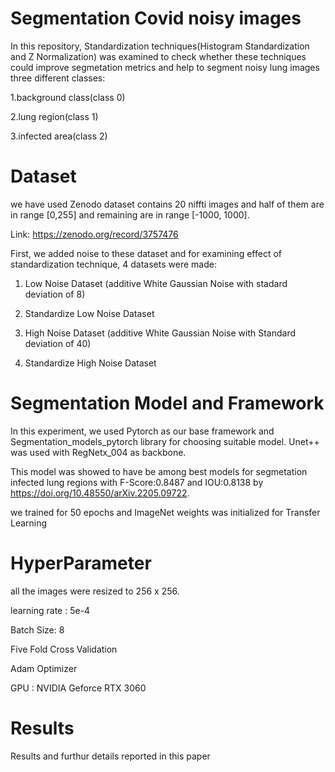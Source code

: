 # Segmentation Covid noisy images

In this repository, Standardization techniques(Histogram Standardization and Z Normalization) was examined to check whether these techniques could improve segmetation metrics and help 
to segment noisy lung images three different classes:

1.background class(class 0)

2.lung region(class 1)

3.infected area(class 2)

# Dataset 

we have used Zenodo dataset contains 20 niffti images and half of them are in range [0,255] and remaining are in range [-1000, 1000].

Link: https://zenodo.org/record/3757476

First, we added noise to these dataset and for examining effect of standardization technique, 4 datasets were made:

1. Low Noise Dataset (additive White Gaussian Noise with stadard deviation of 8)

2. Standardize Low Noise Dataset

3. High Noise Dataset (additive White Gaussian Noise with Standard deviation of 40)

4. Standardize High Noise Dataset 

# Segmentation Model and Framework

In this experiment, we used Pytorch as our base framework and Segmentation_models_pytorch library for choosing suitable model. Unet++ was used with RegNetx_004 as backbone.

This model was showed to have be among best models for segmetation infected lung regions with F-Score:0.8487 and IOU:0.8138 by https://doi.org/10.48550/arXiv.2205.09722.

we trained for 50 epochs and ImageNet weights was initialized for Transfer Learning

# HyperParameter

all the images were resized to 256 x 256.

learning rate : 5e-4

Batch Size: 8

Five Fold Cross Validation

Adam Optimizer 

GPU : NVIDIA Geforce RTX 3060

# Results
Results and furthur details reported in this paper
